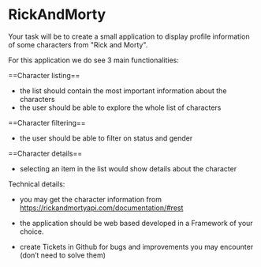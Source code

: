 # RickAndMorty


Your task will be to create a small application to display profile information of some characters from "Rick and Morty".

For this application we do see 3 main functionalities:

==Character listing==
- the list should contain the most important information about the characters
- the user should be able to explore the whole list of characters

==Character filtering==
- the user should be able to filter on status and gender

==Character details==
- selecting an item in the list would show details about the character

Technical details:
- you may get the character information from https://rickandmortyapi.com/documentation/#rest
- the application should be web based developed in a Framework of your choice.

- create Tickets in Github for bugs and improvements you may encounter (don’t need to solve them)